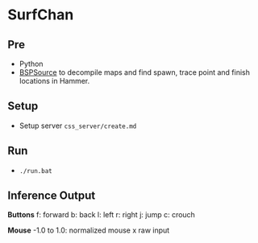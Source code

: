 # SurfChan

## Pre
- Python
- [BSPSource](https://github.com/ata4/bspsrc/releases) to decompile maps and find spawn, trace point and finish locations in Hammer.

## Setup
- Setup server `css_server/create.md`

## Run
- `./run.bat`

## Inference Output
**Buttons**
f: forward
b: back
l: left
r: right
j: jump
c: crouch

**Mouse**
-1.0 to 1.0: normalized mouse x raw input
